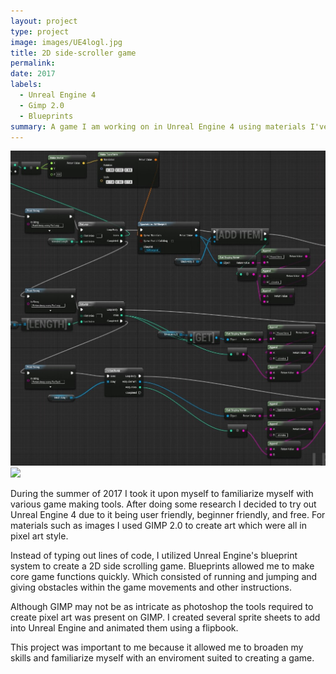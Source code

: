 ```yaml
---
layout: project
type: project
image: images/UE4logl.jpg
title: 2D side-scroller game
permalink:
date: 2017
labels:
  - Unreal Engine 4
  - Gimp 2.0
  - Blueprints
summary: A game I am working on in Unreal Engine 4 using materials I've made.
---
```

<img class="ui medium right floated rounded image" src="/images/blueprints.jpg">
<img class="ui image" src="{{ site.baseurl }}/images/blueprints.png">

During the summer of 2017 I took it upon myself to familiarize myself with various game making tools. After doing some research I decided to try out Unreal Engine 4 due to it being user friendly, beginner friendly, and free. For materials such as images I used GIMP 2.0 to create art which were all in pixel art style.

Instead of typing out lines of code, I utilized Unreal Engine's blueprint system to create a 2D side scrolling game. Blueprints allowed me to make core game functions quickly. Which consisted of running and jumping and giving obstacles within the game movements and other instructions. 

Although GIMP may not be as intricate as photoshop the tools required to create pixel art was present on GIMP. I created several sprite sheets to add into Unreal Engine and animated them using a flipbook.

This project was important to me because it allowed me to broaden my skills and familiarize myself with an enviroment suited to creating a game.
